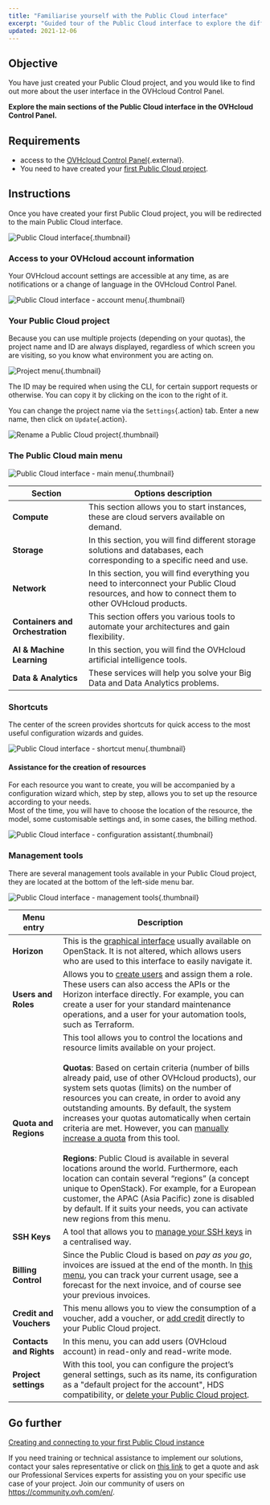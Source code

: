 ```yaml
---
title: "Familiarise yourself with the Public Cloud interface"
excerpt: "Guided tour of the Public Cloud interface to explore the different sections"
updated: 2021-12-06
---
```


## Objective

You have just created your Public Cloud project, and you would like to find out more about the user interface in the OVHcloud Control Panel.

**Explore the main sections of the Public Cloud interface in the OVHcloud Control Panel.**

## Requirements

- access to the [OVHcloud Control Panel](https://ca.ovh.com/auth/?action=gotomanager&from=https://www.ovh.com/ca/en/&ovhSubsidiary=ca){.external}.
- You need to have created your [first Public Cloud project](/pages/public_cloud/compute/create_a_public_cloud_project).

## Instructions

Once you have created your first Public Cloud project, you will be redirected to the main Public Cloud interface.

![Public Cloud interface](images/main-interface.png){.thumbnail}

### Access to your OVHcloud account information

Your OVHcloud account settings are accessible at any time, as are notifications or a change of language in the OVHcloud Control Panel.

![Public Cloud interface - account menu](images/account.png){.thumbnail}

### Your Public Cloud project

Because you can use multiple projects (depending on your quotas), the project name and ID are always displayed, regardless of which screen you are visiting, so you know what environment you are acting on.

![Project menu](images/project-menu.png){.thumbnail}

The ID may be required when using the CLI, for certain support requests or otherwise. You can copy it by clicking on the icon to the right of it.

You can change the project name via the `Settings`{.action} tab. Enter a new name, then click on `Update`{.action}.

![Rename a Public Cloud project](images/rename-project.png){.thumbnail}

### The Public Cloud main menu

![Public Cloud interface - main menu](images/main-menu.png){.thumbnail}

|Section|Options description|
|---|---|
|**Compute**|This section allows you to start instances, these are cloud servers available on demand.|
|**Storage**|In this section, you will find different storage solutions and databases, each corresponding to a specific need and use.|
|**Network**|In this section, you will find everything you need to interconnect your Public Cloud resources, and how to connect them to other OVHcloud products.|
|**Containers and Orchestration**|This section offers you various tools to automate your architectures and gain flexibility.|
|**AI & Machine Learning**|In this section, you will find the OVHcloud artificial intelligence tools.|
|**Data & Analytics**|These services will help you solve your Big Data and Data Analytics problems.|

### Shortcuts

The center of the screen provides shortcuts for quick access to the most useful configuration wizards and guides.

![Public Cloud interface - shortcut menu](images/shortcuts.png){.thumbnail}

#### Assistance for the creation of resources

For each resource you want to create, you will be accompanied by a configuration wizard which, step by step, allows you to set up the resource according to your needs. 
<br>Most of the time, you will have to choose the location of the resource, the model, some customisable settings and, in some cases, the billing method.

![Public Cloud interface - configuration assistant](images/wizard.png){.thumbnail}

### Management tools

There are several management tools available in your Public Cloud project, they are located at the bottom of the left-side menu bar.

![Public Cloud interface - management tools](images/management-tools.png){.thumbnail}

|Menu entry|Description|
|---|---|
|**Horizon**|This is the [graphical interface](/pages/public_cloud/compute/introducing_horizon) usually available on OpenStack. It is not altered, which allows users who are used to this interface to easily navigate it.|
|**Users and Roles**|Allows you to [create users](/pages/public_cloud/compute/create_and_delete_a_user) and assign them a role. These users can also access the APIs or the Horizon interface directly. For example, you can create a user for your standard maintenance operations, and a user for your automation tools, such as Terraform.|
|**Quota and Regions**|This tool allows you to control the locations and resource limits available on your project.<br><br>**Quotas**: Based on certain criteria (number of bills already paid, use of other OVHcloud products), our system sets quotas (limits) on the number of resources you can create, in order to avoid any outstanding amounts. By default, the system increases your quotas automatically when certain criteria are met. However, you can [manually increase a quota](/pages/public_cloud/compute/increasing_public_cloud_quota#increasing-your-resources-quota-manually) from this tool.<br><br>**Regions**: Public Cloud is available in several locations around the world. Furthermore, each location can contain several “regions” (a concept unique to OpenStack). For example, for a European customer, the APAC (Asia Pacific) zone is disabled by default. If it suits your needs, you can activate new regions from this menu.|
|**SSH Keys**|A tool that allows you to [manage your SSH keys](/pages/public_cloud/compute/public-cloud-first-steps#step-1-creating-ssh-keys) in a centralised way.|
|**Billing Control**|Since the Public Cloud is based on *pay as you go*, invoices are issued at the end of the month. In [this menu](/pages/public_cloud/compute/analyze_billing), you can track your current usage, see a forecast for the next invoice, and of course see your previous invoices.|
|**Credit and Vouchers**|This menu allows you to view the consumption of a voucher, add a voucher, or [add credit](/pages/account_and_service_management/managing_billing_payments_and_services/add_cloud_credit_to_project) directly to your Public Cloud project.|
|**Contacts and Rights**|In this menu, you can add users (OVHcloud account) in read-only and read-write mode.|
|**Project settings**|With this tool, you can configure the project’s general settings, such as its name, its configuration as a "default project for the account", HDS compatibility, or [delete your Public Cloud project](/pages/public_cloud/compute/delete_a_project).|

## Go further

[Creating and connecting to your first Public Cloud instance](/pages/public_cloud/compute/public-cloud-first-steps)

If you need training or technical assistance to implement our solutions, contact your sales representative or click on [this link](https://www.ovhcloud.com/en-ca/professional-services/) to get a quote and ask our Professional Services experts for assisting you on your specific use case of your project.
Join our community of users on <https://community.ovh.com/en/>.
